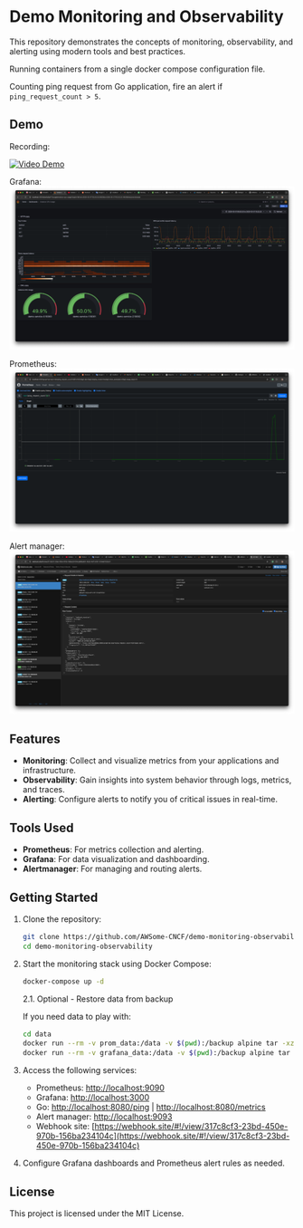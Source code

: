 # Demo Monitoring and Observability

This repository demonstrates the concepts of monitoring, observability, and alerting using modern tools and best practices.

Running containers from a single docker compose configuration file.

Counting ping request from Go application, fire an alert if `ping_request_count > 5`.

## Demo

Recording:

[![Video Demo](https://img.youtube.com/vi/4E3FZ_XBXOA/0.jpg)](https://www.youtube.com/watch?v=4E3FZ_XBXOA)

Grafana:
![Grafana](/images/image.png)

Prometheus:
![Prometheus](/images/image-1.png)

Alert manager:
![Alert manager](/images/image-2.png)

## Features

- **Monitoring**: Collect and visualize metrics from your applications and infrastructure.
- **Observability**: Gain insights into system behavior through logs, metrics, and traces.
- **Alerting**: Configure alerts to notify you of critical issues in real-time.

## Tools Used

- **Prometheus**: For metrics collection and alerting.
- **Grafana**: For data visualization and dashboarding.
- **Alertmanager**: For managing and routing alerts.

## Getting Started

1. Clone the repository:
    ```bash
    git clone https://github.com/AWSome-CNCF/demo-monitoring-observability.git
    cd demo-monitoring-observability
    ```

2. Start the monitoring stack using Docker Compose:
    ```bash
    docker-compose up -d
    ```
    
    2.1. Optional - Restore data from backup
    
    If you need data to play with:
    
    ```bash
    cd data
    docker run --rm -v prom_data:/data -v $(pwd):/backup alpine tar -xzf /backup/prom_data.tar.gz -C /data
    docker run --rm -v grafana_data:/data -v $(pwd):/backup alpine tar -xzf /backup/grafana_data.tar.gz -C /data
    ```


3. Access the following services:
    - Prometheus: [http://localhost:9090](http://localhost:9090)
    - Grafana: [http://localhost:3000](http://localhost:3000)
    - Go: [http://localhost:8080/ping](http://localhost:8080/ping) | [http://localhost:8080/metrics](http://localhost:8080/metrics)
    - Alert manager: [http://localhost:9093](http://localhost:9093)
    - Webhook site: [https://webhook.site/#!/view/317c8cf3-23bd-450e-970b-156ba234104c](https://webhook.site/#!/view/317c8cf3-23bd-450e-970b-156ba234104c)


4. Configure Grafana dashboards and Prometheus alert rules as needed.

## License

This project is licensed under the MIT License.
